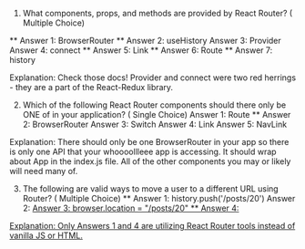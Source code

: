 1. What components, props, and methods are provided by React Router? ( Multiple Choice)

** Answer 1: BrowserRouter
** Answer 2: useHistory
Answer 3: Provider
Answer 4: connect
** Answer 5: Link
** Answer 6: Route
** Answer 7: history

Explanation: Check those docs! Provider and connect were two red herrings - they are a part of the React-Redux library.

2. Which of the following React Router components should there only be ONE of in your application? ( Single Choice)
Answer 1: Route
** Answer 2: BrowserRouter
Answer 3: Switch
Answer 4: Link
Answer 5: NavLink

Explanation: There should only be one BrowserRouter in your app so there is only one API that your whoooollleee app is accessing. It should wrap about App in the index.js file. All of the other components you may or likely will need many of. 

3. The following are valid ways to move a user to a different URL using Router? ( Multiple Choice)
** Answer 1: history.push('/posts/20')
Answer 2: <a href="/posts/20" />
Answer 3: browser.location = "/posts/20"
** Answer 4: <Link to="/posts/20" />

Explanation: Only Answers 1 and 4 are utilizing React Router tools instead of vanilla JS or HTML. 